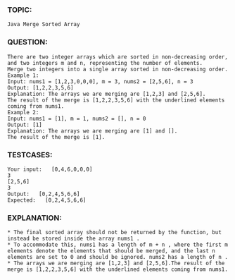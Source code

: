 ### TOPIC:
    Java Merge Sorted Array
### QUESTION:
    There are two integer arrays which are sorted in non-decreasing order, and two integers m and n, representing the number of elements.
    Merge two integers into a single array sorted in non-decreasing order.
    Example 1:
    Input: nums1 = [1,2,3,0,0,0], m = 3, nums2 = [2,5,6], n = 3
    Output: [1,2,2,3,5,6]
    Explanation: The arrays we are merging are [1,2,3] and [2,5,6].
    The result of the merge is [1,2,2,3,5,6] with the underlined elements coming from nums1.
    Example 2:
    Input: nums1 = [1], m = 1, nums2 = [], n = 0
    Output: [1]
    Explanation: The arrays we are merging are [1] and [].
    The result of the merge is [1].

### TESTCASES:
    Your input:   [0,4,6,0,0,0]
    3
    [2,5,6]
    3
    Output:   [0,2,4,5,6,6]
    Expected:   [0,2,4,5,6,6]

### EXPLANATION:
    * The final sorted array should not be returned by the function, but instead be stored inside the array nums1 . 
    * To accommodate this, nums1 has a length of m + n , where the first m elements denote the elements that should be merged, and the last n elements are set to 0 and should be ignored. nums2 has a length of n . 
    * The arrays we are merging are [1,2,3] and [2,5,6].The result of the merge is [1,2,2,3,5,6] with the underlined elements coming from nums1.
